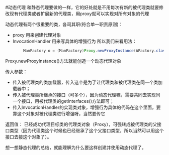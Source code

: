 #动态代理
和静态代理要做的一样，它的好处就是不用每次有新的被代理类就要修改现有代理类或者扩展新的代理类，用proxy就可以实现对所有对象的代理

动态代理有两个很重要的类，各司其职(符合单一职责原则)：
- proxy          用来创建代理对象
- InvocationHandler        用来写具体的增强行为
所以我们来看用法：
```java
        ManFactory o = (ManFactory)Proxy.newProxyInstance(AFactory.class.getClassLoader(),aFactory.getClass().getInterfaces(), new daigou(aFactory));
```
Proxy.newProxyInstance()方法就能创造一个动态代理对象

传入参数：
- 传入被代理类的类加载器，传入这个是为了让代理类和被代理类在同一个类加载器中；
- 传入被代理类所继承的接口（可多个），因为动态代理嘛，需要共同去实现同一个接口，用被代理类的getInterfaces()方法即可；
- 传入InvocationHandler的实现类对象，增强行为具体的代码在这个里面，要靠这个对象对被代理类进行增强呀，当然要传它

返回值：
已经成功代理目标类的代理类对象（Proxy），可强转成被代理类的父接口类型（因为代理类这个时候也已经继承了这个父接口类型，所以当然可以用这个接口去接这个对象了）。

想一想静态代理的总结，就能理解为什么要这样创建并使用动态代理了。